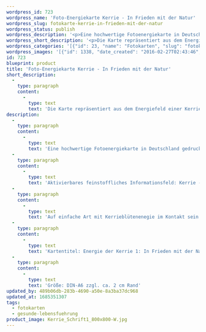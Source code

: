 ```yaml
---
wordpress_id: 723
wordpress_name: 'Foto-Energiekarte Kerrie - In Frieden mit der Natur'
wordpress_slug: fotokarte-kerrie-in-frieden-mit-der-natur
wordpress_status: publish
wordpress_description: '<p>Eine hochwertige Fotoenergiekarte in Deutschland gedruckt und in Handarbeit laminiert.  Sie ist in Postkartengröße (DIN-A6) gut zu transportieren und kann auch auf den Körper aufgelegt werden.</p><p>Aktivierbares feinstoffliches Informationsfeld: Kerrie - Liebe - Frieden - Natürlichkeit: Erkunden des Energiefelds einer Kerrieblüte. Hier insbesondere Liebe für sich und für alles in dieser Welt. In Frieden und Übereinstimmung sein mit dem, was um mich herum ist.</p><p>Auf einfache Art mit Kerrieblütenenegie im Kontakt sein: In einem Moment der Ruhe atme ich bewusst ein und aus. Ich lasse alles für diesen Moment an Gedanken und Gefühlen gehen. Ich öffne mich für das, was die Blüte mir gibt</p><p>Kartentitel: Energie der Kerrie 1: In Frieden mit der Natur</p><p>Größe: DIN-A6 zzgl. ca. 2 cm Rand<br />Andere Formate sind individuell für Sie innerhalb weniger Tage herstellbar. Bitte kontaktieren Sie uns hierfür unter <a href="mailto:info@elvedenverlag.de">info@elvedenverlag.de</a>.</p><p><a href="https://my.feenbaum.de/anwendung-energiebilder-foto-laminiert/">Anwendungshinweise</a>      <a href="https://my.feenbaum.de/produktinformationen-fotokarten/">Produktinformationen</a></p>'
wordpress_short_description: '<p>Die Karte repräsentiert aus dem Energiefeld einer Kerrie-Blüte: In Frieden und Liebe mit sich selbst und mit der Natur sein. Auf einfache Art mit Kerrieenergie in Kontakt sein</p>'
wordpress_categories: '[{"id": 23, "name": "Fotokarten", "slug": "fotokarten"}, {"id": 38, "name": "Gesunde Lebensf\u00fchrung", "slug": "gesunde-lebensfuehrung"}]'
wordpress_images: '[{"id": 1338, "date_created": "2016-02-27T02:43:46", "date_created_gmt": "2016-02-27T00:43:46", "date_modified": "2016-02-27T02:43:46", "date_modified_gmt": "2016-02-27T00:43:46", "src": "https://my.feenbaum.de/wp-content/uploads/2016/02/Kerrie_Schrift1_800x800-W.jpg", "name": "Kerrie_Schrift1_800x800-W", "alt": ""}]'
id: 723
blueprint: product
title: 'Foto-Energiekarte Kerrie - In Frieden mit der Natur'
short_description:
  -
    type: paragraph
    content:
      -
        type: text
        text: 'Die Karte repräsentiert aus dem Energiefeld einer Kerrie-Blüte: In Frieden und Liebe mit sich selbst und mit der Natur sein. Auf einfache Art mit Kerrieenergie in Kontakt sein'
description:
  -
    type: paragraph
    content:
      -
        type: text
        text: 'Eine hochwertige Fotoenergiekarte in Deutschland gedruckt und in Handarbeit laminiert.  Sie ist in Postkartengröße (DIN-A6) gut zu transportieren und kann auch auf den Körper aufgelegt werden.'
  -
    type: paragraph
    content:
      -
        type: text
        text: 'Aktivierbares feinstoffliches Informationsfeld: Kerrie - Liebe - Frieden - Natürlichkeit: Erkunden des Energiefelds einer Kerrieblüte. Hier insbesondere Liebe für sich und für alles in dieser Welt. In Frieden und Übereinstimmung sein mit dem, was um mich herum ist.'
  -
    type: paragraph
    content:
      -
        type: text
        text: 'Auf einfache Art mit Kerrieblütenenegie im Kontakt sein: In einem Moment der Ruhe atme ich bewusst ein und aus. Ich lasse alles für diesen Moment an Gedanken und Gefühlen gehen. Ich öffne mich für das, was die Blüte mir gibt'
  -
    type: paragraph
    content:
      -
        type: text
        text: 'Kartentitel: Energie der Kerrie 1: In Frieden mit der Natur'
  -
    type: paragraph
    content:
      -
        type: text
        text: 'Größe: DIN-A6 zzgl. ca. 2 cm Rand'
updated_by: 489b06db-283b-4690-a50e-8a3ba37dc968
updated_at: 1685351307
tags:
  - fotokarten
  - gesunde-lebensfuehrung
product_image: Kerrie_Schrift1_800x800-W.jpg
---
```

